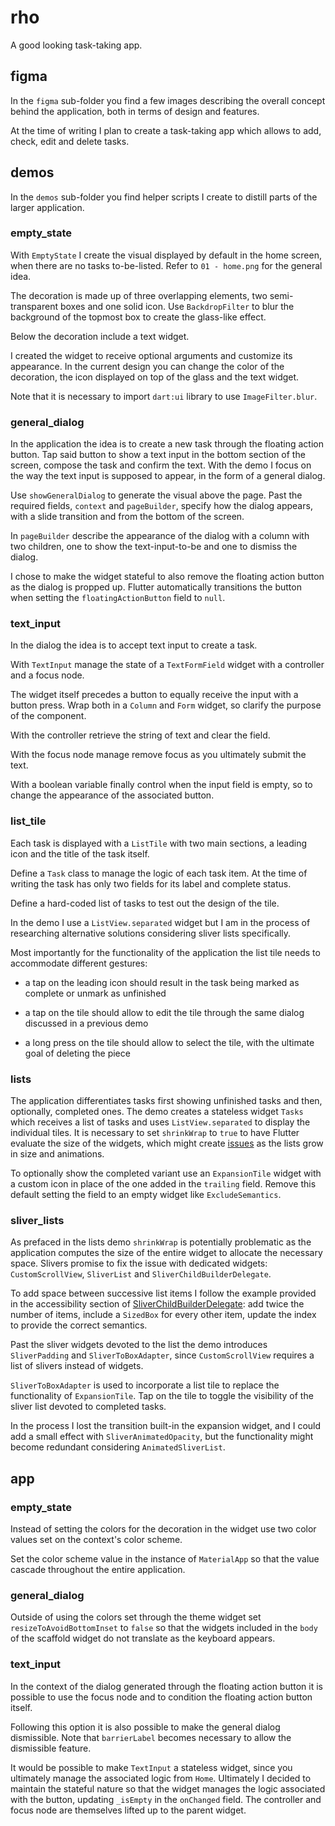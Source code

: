 # rho

A good looking task-taking app.

## figma

In the `figma` sub-folder you find a few images describing the overall concept behind the application, both in terms of design and features.

At the time of writing I plan to create a task-taking app which allows to add, check, edit and delete tasks.

## demos

In the `demos` sub-folder you find helper scripts I create to distill parts of the larger application.

### empty_state

With `EmptyState` I create the visual displayed by default in the home screen, when there are no tasks to-be-listed. Refer to `01 - home.png` for the general idea.

The decoration is made up of three overlapping elements, two semi-transparent boxes and one solid icon. Use `BackdropFilter` to blur the background of the topmost box to create the glass-like effect.

Below the decoration include a text widget.

I created the widget to receive optional arguments and customize its appearance. In the current design you can change the color of the decoration, the icon displayed on top of the glass and the text widget.

Note that it is necessary to import `dart:ui` library to use `ImageFilter.blur`.

### general_dialog

In the application the idea is to create a new task through the floating action button. Tap said button to show a text input in the bottom section of the screen, compose the task and confirm the text. With the demo I focus on the way the text input is supposed to appear, in the form of a general dialog.

Use `showGeneralDialog` to generate the visual above the page. Past the required fields, `context` and `pageBuilder`, specify how the dialog appears, with a slide transition and from the bottom of the screen.

In `pageBuilder` describe the appearance of the dialog with a column with two children, one to show the text-input-to-be and one to dismiss the dialog.

I chose to make the widget stateful to also remove the floating action button as the dialog is propped up. Flutter automatically transitions the button when setting the `floatingActionButton` field to `null`.

### text_input

In the dialog the idea is to accept text input to create a task.

With `TextInput` manage the state of a `TextFormField` widget with a controller and a focus node.

The widget itself precedes a button to equally receive the input with a button press. Wrap both in a `Column` and `Form` widget, so clarify the purpose of the component.

With the controller retrieve the string of text and clear the field.

With the focus node manage remove focus as you ultimately submit the text.

With a boolean variable finally control when the input field is empty, so to change the appearance of the associated button.

### list_tile

Each task is displayed with a `ListTile` with two main sections, a leading icon and the title of the task itself.

Define a `Task` class to manage the logic of each task item. At the time of writing the task has only two fields for its label and complete status.

Define a hard-coded list of tasks to test out the design of the tile.

In the demo I use a `ListView.separated` widget but I am in the process of researching alternative solutions considering sliver lists specifically.

Most importantly for the functionality of the application the list tile needs to accommodate different gestures:

- a tap on the leading icon should result in the task being marked as complete or unmark as unfinished

- a tap on the tile should allow to edit the tile through the same dialog discussed in a previous demo

- a long press on the tile should allow to select the tile, with the ultimate goal of deleting the piece

### lists

The application differentiates tasks first showing unfinished tasks and then, optionally, completed ones. The demo creates a stateless widget `Tasks` which receives a list of tasks and uses `ListView.separated` to display the individual tiles. It is necessary to set `shrinkWrap` to `true` to have Flutter evaluate the size of the widgets, which might create [issues](https://api.flutter.dev/flutter/widgets/ScrollView/shrinkWrap.html) as the lists grow in size and animations.

To optionally show the completed variant use an `ExpansionTile` widget with a custom icon in place of the one added in the `trailing` field. Remove this default setting the field to an empty widget like `ExcludeSemantics`.

### sliver_lists

As prefaced in the lists demo `shrinkWrap` is potentially problematic as the application computes the size of the entire widget to allocate the necessary space. Slivers promise to fix the issue with dedicated widgets: `CustomScrollView`, `SliverList` and `SliverChildBuilderDelegate`.

To add space between successive list items I follow the example provided in the accessibility section of [SliverChildBuilderDelegate](https://api.flutter.dev/flutter/widgets/SliverChildBuilderDelegate-class.html): add twice the number of items, include a `SizedBox` for every other item, update the index to provide the correct semantics.

Past the sliver widgets devoted to the list the demo introduces `SliverPadding` and `SliverToBoxAdapter`, since `CustomScrollView` requires a list of slivers instead of widgets.

`SliverToBoxAdapter` is used to incorporate a list tile to replace the functionality of `ExpansionTile`. Tap on the tile to toggle the visibility of the sliver list devoted to completed tasks.

In the process I lost the transition built-in the expansion widget, and I could add a small effect with `SliverAnimatedOpacity`, but the functionality might become redundant considering `AnimatedSliverList`.

## app

### empty_state

Instead of setting the colors for the decoration in the widget use two color values set on the context's color scheme.

Set the color scheme value in the instance of `MaterialApp` so that the value cascade throughout the entire application.

### general_dialog

Outside of using the colors set through the theme widget set `resizeToAvoidBottomInset` to `false` so that the widgets included in the `body` of the scaffold widget do not translate as the keyboard appears.

### text_input

In the context of the dialog generated through the floating action button it is possible to use the focus node and to condition the floating action button itself.

Following this option it is also possible to make the general dialog dismissible. Note that `barrierLabel` becomes necessary to allow the dismissible feature.

It would be possible to make `TextInput` a stateless widget, since you ultimately manage the associated logic from `Home`. Ultimately I decided to maintain the stateful nature so that the widget manages the logic associated with the button, updating `_isEmpty` in the `onChanged` field. The controller and focus node are themselves lifted up to the parent widget.
